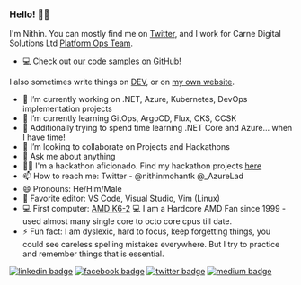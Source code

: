 ### Hello! 👋🏻

I'm Nithin. You can mostly find me on [Twitter](https://twitter.com/nithinmohantk), and I work for Carne Digital Solutions Ltd  [Platform Ops Team](https://www.carnegroup.com). 

- 💻 Check out [our code samples on GitHub](https://github.com/nithinmohantk)!

I also sometimes write things on [DEV](https://dev.to/nithinmohantk), or on [my own website](https://www.nithinz.dev).

- 🔭 I’m currently working on .NET, Azure, Kubernetes, DevOps implementation projects
- 🌱 I’m currently learning GitOps, ArgoCD, Flux, CKS, CCSK
- 🌱 Additionally trying to spend time learning .NET Core and Azure... when I have time!
- 👯 I’m looking to collaborate on Projects and Hackathons
- 💬 Ask me about anything
- 👩‍💻 I'm a hackathon aficionado. Find my hackathon projects [here](https://github.com/nithinmohantk)
- 📫 How to reach me: Twitter - @nithinmohantk @_AzureLad
- 😄 Pronouns: He/Him/Male
- 📝 Favorite editor: VS Code, Visual Studio, Vim (Linux)
- 💻 First computer: [AMD K6-2](https://en.wikipedia.org/wiki/AMD_K6-2)  💻 I am a Hardcore AMD Fan since 1999 - used almost many single core to octo core cpus till date. 
- ⚡ Fun fact: I am dyslexic, hard to focus, keep forgetting things, you could see careless spelling mistakes everywhere. But I try to practice and remember things that is essential. 

[![linkedin badge](https://img.shields.io/badge/nithinmohantk-(azurelad)-blue?style=flat&logo=linkedin)](https://www.linkedin.com/in/nithinmohantk/)
[![facebook badge](https://img.shields.io/badge/nithinmohantk-(azurelad)-blue?style=flat&logo=facebook)](https://facebook.com/nithinmohantk)
[![twitter badge](https://img.shields.io/badge/nithinmohantk-(azurelad)-blue?style=flat&logo=twitter)](https://twitter.com/nithinmohantk)
[![medium badge](https://img.shields.io/badge/nithinmohantk-(azurelad)-blue?style=flat&logo=web)](https://www.nithinz.dev)
